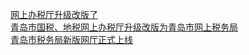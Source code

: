   
[网上办税厅升级改版了](http://www.dianyue.me/archives/390/ezdssi69zpp1w9jv/)  
[青岛市国税、地税网上办税厅升级改版为青岛市网上税务局](http://www.dianyue.me/archives/227/zakaasil79wn1b15/)  
[青岛市税务局新版网厅正式上线](http://www.dianyue.me/archives/709/jbrjp0judotbn0dk/)
